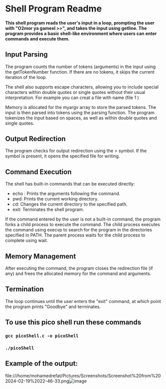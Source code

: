 # Shell Program Readme
#### This shell program reads the user's input in a loop, prompting the user with "O2mor ya gameel >>", and takes the input using getline. The program provides a basic shell-like environment where users can enter commands and execute them.

## Input Parsing
The program counts the number of tokens (arguments) in the input using the getTokenNumber function. If there are no tokens, it skips the current iteration of the loop.

The shell also supports escape characters, allowing you to include special characters within double quotes or single quotes without their usual interpretation. For example you can creat a file with name (file 1 ) 

Memory is allocated for the myargv array to store the parsed tokens. The input is then parsed into tokens using the parsing function. The program tokenizes the input based on spaces, as well as within double quotes and single quotes.

## Output Redirection
The program checks for output redirection using the > symbol. If the symbol is present, it opens the specified file for writing.

## Command Execution
The shell has built-in commands that can be executed directly:

* echo : Prints the arguments following the command.
* pwd: Prints the current working directory.
* cd: Changes the current directory to the specified path.
* exit: Terminates the shell program.


If the command entered by the user is not a built-in command, the program forks a child process to execute the command. The child process executes the command using execvp to search for the program in the directories specified in PATH. The parent process waits for the child process to complete using wait.

## Memory Management
After executing the command, the program closes the redirection file (if any) and frees the allocated memory for the command and arguments.

## Termination
The loop continues until the user enters the "exit" command, at which point the program prints "Goodbye" and terminates.

## To use this pico shell run these commands
### `gcc picoShell.c -o picoShell`
### `./picoShell`

## Example of the output:
file:///home/mohamedrefat/Pictures/Screenshots/Screenshot%20from%202024-02-19%2022-46-33.png![image](https://github.com/MohamedRefat13/ST-Linux_Tranning/assets/93578161/a7aa35bf-34c7-46ea-aa1e-14b4fae1bf6f)

